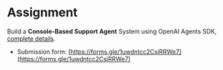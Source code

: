 # Assignment

Build a **Console-Based Support Agent** System using OpenAI Agents SDK, [complete details](https://docs.google.com/document/d/1gZwuQuW5HTjNEVTfaGX56brdR5I0oj11/edit?usp=sharing&ouid=103459919058078389355&rtpof=true&sd=true).


- Submission form: [https://forms.gle/1uwdntcc2CsjRRWe7](https://forms.gle/1uwdntcc2CsjRRWe7)